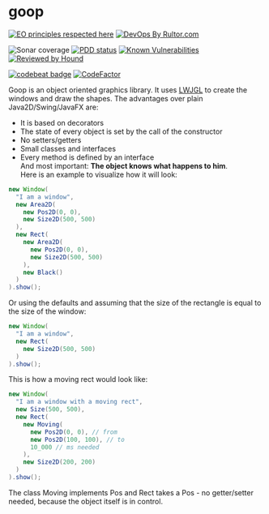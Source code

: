 # goop
[![EO principles respected here](http://www.elegantobjects.org/badge.svg)](http://www.elegantobjects.org)
[![DevOps By Rultor.com](http://www.rultor.com/b/Shryne/goop)](http://www.rultor.com/p/Shryne/goop)  

![Sonar coverage](https://sonarcloud.io/api/project_badges/measure?project=Shryne_goo&metric=coverage)
[![PDD status](http://www.0pdd.com/svg?name=Shryne/goop)](http://www.0pdd.com/p?name=Shryne/0pdd)
[![Known Vulnerabilities](https://snyk.io/test/github/Shryne/goop/badge.svg)](https://snyk.io/test/github/Shryne/goop)
[![Reviewed by Hound](https://img.shields.io/badge/Reviewed_by-Hound-8E64B0.svg)](https://houndci.com)  

[![codebeat badge](https://codebeat.co/badges/8645442d-a265-41e0-abb6-608d64efad6a)](https://codebeat.co/projects/github-com-shryne-goop-master)
[![CodeFactor](https://www.codefactor.io/repository/github/shryne/goop/badge)](https://www.codefactor.io/repository/github/shryne/goop)

Goop is an object oriented graphics library. It uses [LWJGL](https://www.lwjgl.org/) to create the windows and draw the shapes. The advantages over plain Java2D/Swing/JavaFX are:  
- It is based on decorators  
- The state of every object is set by the call of the constructor  
- No setters/getters  
- Small classes and interfaces  
- Every method is defined by an interface  
And most important: **The object knows what happens to him**.  
Here is an example to visualize how it will look:  
```java
new Window(
  "I am a window",
  new Area2D(
    new Pos2D(0, 0),
    new Size2D(500, 500)
  ),
  new Rect(
    new Area2D(
      new Pos2D(0, 0),
      new Size2D(500, 500)
    ),
    new Black()
  )
).show();
```
Or using the defaults and assuming that the size of the rectangle is equal to the size of the window:
```java
new Window(
  "I am a window",
  new Rect(
    new Size2D(500, 500)
  )
).show();
```
This is how a moving rect would look like:  
```java
new Window(
  "I am a window with a moving rect",
  new Size(500, 500),
  new Rect(
    new Moving(
      new Pos2D(0, 0), // from
      new Pos2D(100, 100), // to
      10_000 // ms needed
    ),
    new Size2D(200, 200)
  )
).show();
```
The class Moving implements Pos and Rect takes a Pos - no getter/setter needed, because the object itself is in control.  
